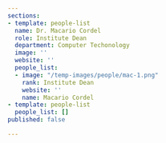 ```yaml
---
sections:
- template: people-list
  name: Dr. Macario Cordel
  role: Institute Dean
  department: Computer Techonology
  image: ''
  website: ''
  people_list:
  - image: "/temp-images/people/mac-1.png"
    rank: Institute Dean
    website: ''
    name: Macario Cordel
- template: people-list
  people_list: []
published: false

---
```

